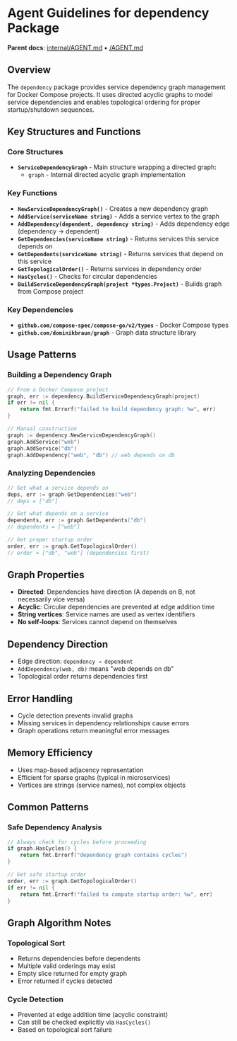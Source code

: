 # Agent Guidelines for dependency Package

**Parent docs**: [internal/AGENT.md](../AGENT.md) • [/AGENT.md](../../AGENT.md)

## Overview
The `dependency` package provides service dependency graph management for Docker Compose projects. It uses directed acyclic graphs to model service dependencies and enables topological ordering for proper startup/shutdown sequences.

## Key Structures and Functions

### Core Structures
- **`ServiceDependencyGraph`** - Main structure wrapping a directed graph:
  - `graph` - Internal directed acyclic graph implementation

### Key Functions
- **`NewServiceDependencyGraph()`** - Creates a new dependency graph
- **`AddService(serviceName string)`** - Adds a service vertex to the graph
- **`AddDependency(dependent, dependency string)`** - Adds dependency edge (dependency → dependent)
- **`GetDependencies(serviceName string)`** - Returns services this service depends on
- **`GetDependents(serviceName string)`** - Returns services that depend on this service
- **`GetTopologicalOrder()`** - Returns services in dependency order
- **`HasCycles()`** - Checks for circular dependencies
- **`BuildServiceDependencyGraph(project *types.Project)`** - Builds graph from Compose project

### Key Dependencies
- **`github.com/compose-spec/compose-go/v2/types`** - Docker Compose types
- **`github.com/dominikbraun/graph`** - Graph data structure library

## Usage Patterns

### Building a Dependency Graph
```go
// From a Docker Compose project
graph, err := dependency.BuildServiceDependencyGraph(project)
if err != nil {
    return fmt.Errorf("failed to build dependency graph: %w", err)
}

// Manual construction
graph := dependency.NewServiceDependencyGraph()
graph.AddService("web")
graph.AddService("db")
graph.AddDependency("web", "db") // web depends on db
```

### Analyzing Dependencies
```go
// Get what a service depends on
deps, err := graph.GetDependencies("web")
// deps = ["db"]

// Get what depends on a service
dependents, err := graph.GetDependents("db")
// dependents = ["web"]

// Get proper startup order
order, err := graph.GetTopologicalOrder()
// order = ["db", "web"] (dependencies first)
```

## Graph Properties
- **Directed**: Dependencies have direction (A depends on B, not necessarily vice versa)
- **Acyclic**: Circular dependencies are prevented at edge addition time
- **String vertices**: Service names are used as vertex identifiers
- **No self-loops**: Services cannot depend on themselves

## Dependency Direction
- Edge direction: `dependency → dependent`
- `AddDependency(web, db)` means "web depends on db"
- Topological order returns dependencies first

## Error Handling
- Cycle detection prevents invalid graphs
- Missing services in dependency relationships cause errors
- Graph operations return meaningful error messages

## Memory Efficiency
- Uses map-based adjacency representation
- Efficient for sparse graphs (typical in microservices)
- Vertices are strings (service names), not complex objects

## Common Patterns

### Safe Dependency Analysis
```go
// Always check for cycles before proceeding
if graph.HasCycles() {
    return fmt.Errorf("dependency graph contains cycles")
}

// Get safe startup order
order, err := graph.GetTopologicalOrder()
if err != nil {
    return fmt.Errorf("failed to compute startup order: %w", err)
}
```

## Graph Algorithm Notes

### Topological Sort
- Returns dependencies before dependents
- Multiple valid orderings may exist
- Empty slice returned for empty graph
- Error returned if cycles detected

### Cycle Detection
- Prevented at edge addition time (acyclic constraint)
- Can still be checked explicitly via `HasCycles()`
- Based on topological sort failure

